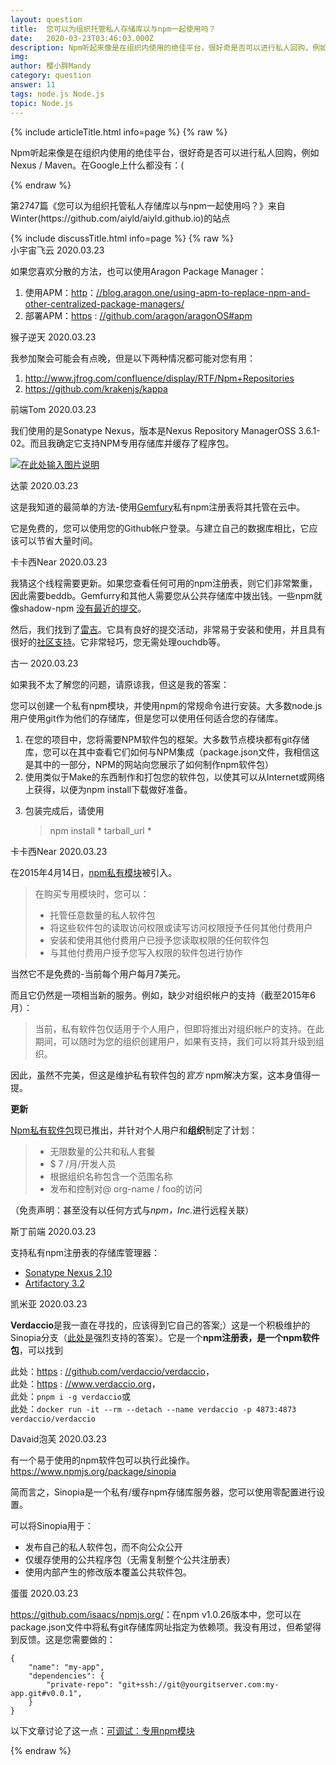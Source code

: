 ```yaml
---
layout: question
title:  您可以为组织托管私人存储库以与npm一起使用吗？
date:   2020-03-23T03:46:03.000Z
description: Npm听起来像是在组织内使用的绝佳平台，很好奇是否可以进行私人回购，例如Nexus / Maven。在Google上什么都没有：(...
img: 
author: 樱小胖Mandy
category: question
answer: 11
tags: node.js Node.js
topic: Node.js
---
```

<div class="article-root">
  <div class="article">
    {% include articleTitle.html info=page %}
    {% raw %}
    <div class="article-content"><p><font style="vertical-align: inherit;"><font style="vertical-align: inherit;">Npm听起来像是在组织内使用的绝佳平台，很好奇是否可以进行私人回购，例如Nexus / Maven。</font><font style="vertical-align: inherit;">在Google上什么都没有：(</font></font></p></div>
    {% endraw %}
  </div>
  <p class="winter_mark">第2747篇《您可以为组织托管私人存储库以与npm一起使用吗？》来自Winter(https://github.com/aiyld/aiyld.github.io)的站点</p>
  <div class="discuss-wrapper">
    {% include discussTitle.html info=page %}
    {% raw %}
    <div class="discuss-list">
    <div class="discuss-item">
        <div class="discuss-parent">
          <div class="discuss-meta">
            <span class="discuss-user">小宇宙飞云</span>
            <span class="discuss-time">2020.03.23</span>
          </div>
          <div class="discuss-comment"><p><font style="vertical-align: inherit;"><font style="vertical-align: inherit;">如果您喜欢分散的方法，也可以使用Aragon Package Manager：</font></font></p>

<ol>
<li><font style="vertical-align: inherit;"><font style="vertical-align: inherit;">使用APM：</font><a href="http://blog.aragon.one/using-apm-to-replace-npm-and-other-centralized-package-managers/" rel="nofollow noreferrer"><font style="vertical-align: inherit;">http</font></a><font style="vertical-align: inherit;">：</font></font><a href="http://blog.aragon.one/using-apm-to-replace-npm-and-other-centralized-package-managers/" rel="nofollow noreferrer"><font style="vertical-align: inherit;"><font style="vertical-align: inherit;">//blog.aragon.one/using-apm-to-replace-npm-and-other-centralized-package-managers/</font></font></a></li>
<li><font style="vertical-align: inherit;"><font style="vertical-align: inherit;">部署APM：</font><a href="https://github.com/aragon/aragonOS#apm" rel="nofollow noreferrer"><font style="vertical-align: inherit;">https</font></a><font style="vertical-align: inherit;"> : </font></font><a href="https://github.com/aragon/aragonOS#apm" rel="nofollow noreferrer"><font style="vertical-align: inherit;"><font style="vertical-align: inherit;">//github.com/aragon/aragonOS#apm</font></font></a></li>
</ol></div>
        </div></div><div class="discuss-item">
        <div class="discuss-parent">
          <div class="discuss-meta">
            <span class="discuss-user">猴子逆天</span>
            <span class="discuss-time">2020.03.23</span>
          </div>
          <div class="discuss-comment"><p><font style="vertical-align: inherit;"><font style="vertical-align: inherit;">我参加聚会可能会有点晚，但是以下两种情况都可能对您有用：</font></font></p>

<ol>
<li><a href="http://www.jfrog.com/confluence/display/RTF/Npm+Repositories" rel="nofollow"><font style="vertical-align: inherit;"><font style="vertical-align: inherit;">http://www.jfrog.com/confluence/display/RTF/Npm+Repositories</font></font></a></li>
<li><a href="https://github.com/krakenjs/kappa" rel="nofollow"><font style="vertical-align: inherit;"><font style="vertical-align: inherit;">https://github.com/krakenjs/kappa</font></font></a></li>
</ol></div>
        </div></div><div class="discuss-item">
        <div class="discuss-parent">
          <div class="discuss-meta">
            <span class="discuss-user">前端Tom</span>
            <span class="discuss-time">2020.03.23</span>
          </div>
          <div class="discuss-comment"><p><font style="vertical-align: inherit;"><font style="vertical-align: inherit;">我们使用的是Sonatype Nexus，版本是Nexus Repository ManagerOSS 3.6.1-02。</font><font style="vertical-align: inherit;">而且我确定它支持NPM专用存储库并缓存了程序包。</font></font></p>

<p><a href="https://i.stack.imgur.com/HYZ1S.png" rel="noreferrer"><img src="https://i.stack.imgur.com/HYZ1S.png" alt="在此处输入图片说明"></a></p></div>
        </div></div><div class="discuss-item">
        <div class="discuss-parent">
          <div class="discuss-meta">
            <span class="discuss-user">达蒙</span>
            <span class="discuss-time">2020.03.23</span>
          </div>
          <div class="discuss-comment"><p><font style="vertical-align: inherit;"><font style="vertical-align: inherit;">这是我知道的最简单的方法-使用</font></font><a href="http://www.gemfury.com/l/npm-registry" rel="noreferrer"><font style="vertical-align: inherit;"><font style="vertical-align: inherit;">Gemfury</font></font></a><font style="vertical-align: inherit;"><font style="vertical-align: inherit;">私有npm注册表</font><font style="vertical-align: inherit;">将其托管在云中</font><font style="vertical-align: inherit;">。</font></font></p>

<p><font style="vertical-align: inherit;"><font style="vertical-align: inherit;">它是免费的，您可以使用您的Github帐户登录。</font><font style="vertical-align: inherit;">与建立自己的数据库相比，它应该可以节省大量时间。</font></font></p></div>
        </div></div><div class="discuss-item">
        <div class="discuss-parent">
          <div class="discuss-meta">
            <span class="discuss-user">卡卡西Near</span>
            <span class="discuss-time">2020.03.23</span>
          </div>
          <div class="discuss-comment"><p><font style="vertical-align: inherit;"><font style="vertical-align: inherit;">我猜这个线程需要更新。</font><font style="vertical-align: inherit;">如果您查看任何可用的npm注册表，则它们非常繁重，因此需要beddb。</font><font style="vertical-align: inherit;">Gemfurry和其他人需要您从公共存储库中拨出钱。</font><font style="vertical-align: inherit;">一些npm就像shadow-npm </font></font><a href="https://github.com/mbrevoort/node-reggie/graphs/commit-activity"><font style="vertical-align: inherit;"><font style="vertical-align: inherit;">没有最近的提交</font></font></a><font style="vertical-align: inherit;"><font style="vertical-align: inherit;">。</font></font></p>

<p><font style="vertical-align: inherit;"><font style="vertical-align: inherit;">然后，我们找到了</font></font><a href="https://github.com/mbrevoort/node-reggie"><font style="vertical-align: inherit;"><font style="vertical-align: inherit;">雷吉</font></font></a><font style="vertical-align: inherit;"><font style="vertical-align: inherit;">。</font><font style="vertical-align: inherit;">它具有良好的提交活动，非常易于安装和使用，并且具有很好的</font></font><a href="https://github.com/mbrevoort/node-reggie/graphs/commit-activity"><font style="vertical-align: inherit;"><font style="vertical-align: inherit;">社区支持</font></font></a><font style="vertical-align: inherit;"><font style="vertical-align: inherit;">。</font><font style="vertical-align: inherit;">它非常轻巧，您无需处理ouchdb等。</font></font></p></div>
        </div></div><div class="discuss-item">
        <div class="discuss-parent">
          <div class="discuss-meta">
            <span class="discuss-user">古一</span>
            <span class="discuss-time">2020.03.23</span>
          </div>
          <div class="discuss-comment"><p><font style="vertical-align: inherit;"><font style="vertical-align: inherit;">如果我不太了解您的问题，请原谅我，但这是我的答案：</font></font></p>

<p><font style="vertical-align: inherit;"><font style="vertical-align: inherit;">您可以创建一个私有npm模块，并使用npm的常规命令进行安装。</font><font style="vertical-align: inherit;">大多数node.js用户使用git作为他们的存储库，但是您可以使用任何适合您的存储库。</font></font></p>

<ol>
<li><font style="vertical-align: inherit;"><font style="vertical-align: inherit;">在您的项目中，您将需要NPM软件包的框架。</font><font style="vertical-align: inherit;">大多数节点模块都有git存储库，您可以在其中查看它们如何与NPM集成（package.json文件，我相信这是其中的一部分，NPM的网站向您展示了如何制作npm软件包）</font></font></li>
<li><font style="vertical-align: inherit;"><font style="vertical-align: inherit;">使用类似于Make的东西制作和打包您的软件包，以使其可以从Internet或网络上获得，以便为npm install下载做好准备。</font></font></li>
<li><p><font style="vertical-align: inherit;"><font style="vertical-align: inherit;">包装完成后，请使用</font></font></p>

<blockquote>
  <p><font style="vertical-align: inherit;"><font style="vertical-align: inherit;">npm install * tarball_url *</font></font></p>
</blockquote></li>
</ol></div>
        </div></div><div class="discuss-item">
        <div class="discuss-parent">
          <div class="discuss-meta">
            <span class="discuss-user">卡卡西Near</span>
            <span class="discuss-time">2020.03.23</span>
          </div>
          <div class="discuss-comment"><p><font style="vertical-align: inherit;"><font style="vertical-align: inherit;">在2015年4月14日，</font></font><a href="https://www.npmjs.com/private-modules"><font style="vertical-align: inherit;"><font style="vertical-align: inherit;">npm私有模块</font></font></a><font style="vertical-align: inherit;"><font style="vertical-align: inherit;">被引入。</font></font></p>

<blockquote>
  <p><font style="vertical-align: inherit;"><font style="vertical-align: inherit;">在购买专用模块时，您可以：</font></font></p>
  
  <ul>
  <li><font style="vertical-align: inherit;"><font style="vertical-align: inherit;">托管任意数量的私人软件包</font></font></li>
  <li><font style="vertical-align: inherit;"><font style="vertical-align: inherit;">将这些软件包的读取访问权限或读写访问权限授予任何其他付费用户</font></font></li>
  <li><font style="vertical-align: inherit;"><font style="vertical-align: inherit;">安装和使用其他付费用户已授予您读取权限的任何软件包</font></font></li>
  <li><font style="vertical-align: inherit;"><font style="vertical-align: inherit;">与其他付费用户授予您写入权限的软件包进行协作</font></font></li>
  </ul>
</blockquote>

<p><font style="vertical-align: inherit;"><font style="vertical-align: inherit;">当然它不是免费的-当前每个用户每月7美元。</font></font></p>

<p><font style="vertical-align: inherit;"><font style="vertical-align: inherit;">而且它仍然是一项相当新的服务。</font><font style="vertical-align: inherit;">例如，缺少对组织帐户的支持（截至2015年6月）：</font></font></p>

<blockquote>
  <p><font style="vertical-align: inherit;"><font style="vertical-align: inherit;">当前，私有软件包仅适用于个人用户，但即将推出对组织帐户的支持。</font><font style="vertical-align: inherit;">在此期间，可以随时为您的组织创建用户，如果有支持，我们可以将其升级到组织。</font></font></p>
</blockquote>

<p><font style="vertical-align: inherit;"><font style="vertical-align: inherit;">因此，虽然不完美，但这是</font><font style="vertical-align: inherit;">维护私有软件包</font><font style="vertical-align: inherit;">的</font></font><em><font style="vertical-align: inherit;"><font style="vertical-align: inherit;">官方</font></font></em><font style="vertical-align: inherit;"><font style="vertical-align: inherit;"> npm解决方案，这本身值得一提。</font></font></p>

<p><strong><font style="vertical-align: inherit;"><font style="vertical-align: inherit;">更新</font></font></strong></p>

<p><a href="https://www.npmjs.com/npm/private-packages"><font style="vertical-align: inherit;"><font style="vertical-align: inherit;">Npm私有软件包</font></font></a><font style="vertical-align: inherit;"><font style="vertical-align: inherit;">现已推出，并针对个人用户和</font></font><strong><font style="vertical-align: inherit;"><font style="vertical-align: inherit;">组织</font></font></strong><font style="vertical-align: inherit;"><font style="vertical-align: inherit;">制定了计划</font><font style="vertical-align: inherit;">：</font></font></p>

<blockquote>
  <ul>
  <li><font style="vertical-align: inherit;"><font style="vertical-align: inherit;">无限数量的公共和私人套餐</font></font></li>
  <li><font style="vertical-align: inherit;"><font style="vertical-align: inherit;">$ 7 /月/开发人员</font></font></li>
  <li><font style="vertical-align: inherit;"><font style="vertical-align: inherit;">根据组织名称包含一个范围名称</font></font></li>
  <li><font style="vertical-align: inherit;"><font style="vertical-align: inherit;">发布和控制对@ org-name / foo的访问</font></font></li>
  </ul>
</blockquote>

<p><font style="vertical-align: inherit;"><font style="vertical-align: inherit;">（免责声明：甚至没有以任何方式与</font></font><em><font style="vertical-align: inherit;"><font style="vertical-align: inherit;">npm，Inc.</font></font></em><font style="vertical-align: inherit;"><font style="vertical-align: inherit;">进行远程关联</font><font style="vertical-align: inherit;">）</font></font></p></div>
        </div></div><div class="discuss-item">
        <div class="discuss-parent">
          <div class="discuss-meta">
            <span class="discuss-user">斯丁前端</span>
            <span class="discuss-time">2020.03.23</span>
          </div>
          <div class="discuss-comment"><p><font style="vertical-align: inherit;"><font style="vertical-align: inherit;">支持私有npm注册表的存储库管理器：</font></font></p>

<ul>
<li><a href="http://books.sonatype.com/nexus-book/reference/npm-private-registries.html"><font style="vertical-align: inherit;"><font style="vertical-align: inherit;">Sonatype Nexus 2.10</font></font></a></li>
<li><a href="https://www.jfrog.com/confluence/display/RTF/Npm+Repositories"><font style="vertical-align: inherit;"><font style="vertical-align: inherit;">Artifactory 3.2</font></font></a></li>
</ul></div>
        </div></div><div class="discuss-item">
        <div class="discuss-parent">
          <div class="discuss-meta">
            <span class="discuss-user">凯米亚</span>
            <span class="discuss-time">2020.03.23</span>
          </div>
          <div class="discuss-comment"><p><strong><font style="vertical-align: inherit;"><font style="vertical-align: inherit;">Verdaccio</font></font></strong><font style="vertical-align: inherit;"><font style="vertical-align: inherit;">是我一直在寻找的，应该得到它自己的答案;）这是一个积极维护的Sinopia分支（</font></font><a href="https://stackoverflow.com/a/22107579/336753"><font style="vertical-align: inherit;"><font style="vertical-align: inherit;">此处是</font></font></a><font style="vertical-align: inherit;"><font style="vertical-align: inherit;">强烈支持的答案</font><font style="vertical-align: inherit;">）。</font><font style="vertical-align: inherit;">它是一个</font></font><strong><font style="vertical-align: inherit;"><font style="vertical-align: inherit;">npm注册表，是一个npm软件包</font></font></strong><font style="vertical-align: inherit;"><font style="vertical-align: inherit;">，可以找到</font></font></p>

<p><font style="vertical-align: inherit;"><font style="vertical-align: inherit;">此处：</font></font><a href="https://github.com/verdaccio/verdaccio" rel="noreferrer"><font style="vertical-align: inherit;"><font style="vertical-align: inherit;">https</font></font></a><font style="vertical-align: inherit;"><font style="vertical-align: inherit;"> : </font><a href="https://github.com/verdaccio/verdaccio" rel="noreferrer"><font style="vertical-align: inherit;">//github.com/verdaccio/verdaccio</font></a><font style="vertical-align: inherit;">，</font></font><br><font style="vertical-align: inherit;"><font style="vertical-align: inherit;">
此处：</font></font><a href="https://www.verdaccio.org" rel="noreferrer"><font style="vertical-align: inherit;"><font style="vertical-align: inherit;">https</font></font></a><font style="vertical-align: inherit;"><font style="vertical-align: inherit;"> : </font><a href="https://www.verdaccio.org" rel="noreferrer"><font style="vertical-align: inherit;">//www.verdaccio.org</font></a><font style="vertical-align: inherit;">，</font></font><br><font style="vertical-align: inherit;"><font style="vertical-align: inherit;">
此处：</font></font><code>pnpm i -g verdaccio</code><font style="vertical-align: inherit;"><font style="vertical-align: inherit;">或</font></font><br><font style="vertical-align: inherit;"><font style="vertical-align: inherit;">
此处：</font></font><code>docker run -it --rm --detach --name verdaccio -p 4873:4873 verdaccio/verdaccio</code></p></div>
        </div></div><div class="discuss-item">
        <div class="discuss-parent">
          <div class="discuss-meta">
            <span class="discuss-user">Davaid泡芙</span>
            <span class="discuss-time">2020.03.23</span>
          </div>
          <div class="discuss-comment"><p><font style="vertical-align: inherit;"><font style="vertical-align: inherit;">有一个易于使用的npm软件包可以执行此操作。
</font></font><a href="https://www.npmjs.org/package/sinopia"><font style="vertical-align: inherit;"><font style="vertical-align: inherit;">https://www.npmjs.org/package/sinopia</font></font></a></p>

<p><font style="vertical-align: inherit;"><font style="vertical-align: inherit;">简而言之，Sinopia是一个私有/缓存npm存储库服务器，您可以使用零配置进行设置。</font></font></p>

<p><font style="vertical-align: inherit;"><font style="vertical-align: inherit;">可以将Sinopia用于：</font></font></p>

<ul>
<li><font style="vertical-align: inherit;"><font style="vertical-align: inherit;">发布自己的私人软件包，而不向公众公开</font></font></li>
<li><font style="vertical-align: inherit;"><font style="vertical-align: inherit;">仅缓存使用的公共程序包（无需复制整个公共注册表）</font></font></li>
<li><font style="vertical-align: inherit;"><font style="vertical-align: inherit;">使用内部产生的修改版本覆盖公共软件包。</font></font></li>
</ul></div>
        </div></div><div class="discuss-item">
        <div class="discuss-parent">
          <div class="discuss-meta">
            <span class="discuss-user">蛋蛋</span>
            <span class="discuss-time">2020.03.23</span>
          </div>
          <div class="discuss-comment"><p><a href="https://github.com/isaacs/npmjs.org/" rel="noreferrer"><font style="vertical-align: inherit;"><font style="vertical-align: inherit;">https://github.com/isaacs/npmjs.org/</font></font></a><font style="vertical-align: inherit;"><font style="vertical-align: inherit;">：在npm v1.0.26版本中，您可以在package.json文件中将私有git存储库网址指定为依赖项。</font><font style="vertical-align: inherit;">我没有用过，但希望得到反馈。</font><font style="vertical-align: inherit;">这是您需要做的：</font></font></p>

<pre><code>{<font></font>
    "name": "my-app",<font></font>
    "dependencies": {<font></font>
        "private-repo": "git+ssh://git@yourgitserver.com:my-app.git#v0.0.1",<font></font>
    }<font></font>
}<font></font>
</code></pre>

<p><font style="vertical-align: inherit;"><font style="vertical-align: inherit;">以下文章讨论了这一点：</font></font><a href="http://debuggable.com/posts/private-npm-modules:4e68cc7d-1ac4-42d9-995a-343dcbdd56cb" rel="noreferrer"><font style="vertical-align: inherit;"><font style="vertical-align: inherit;">可调试：专用npm模块</font></font></a></p></div>
        </div></div>
    </div>
    {% endraw %}
  </div>
<div>

